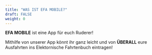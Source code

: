 ```yaml
---
title: "WAS IST EFA MOBILE?"
draft: FALSE
weight: 0
---
```


**EFA MOBILE**  ist eine App für euch Ruderer!

Mithilfe von unserer App könnt ihr ganz leicht und von **ÜBERALL** eure Ausfahrten ins Elektornische Fahrtenbuch eintragen!